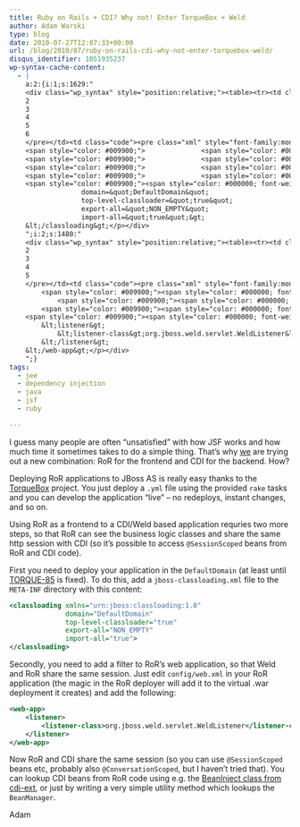 ```yaml
---
title: Ruby on Rails + CDI? Why not! Enter TorqueBox + Weld
author: Adam Warski
type: blog
date: 2010-07-27T12:07:33+00:00
url: /blog/2010/07/ruby-on-rails-cdi-why-not-enter-torquebox-weld/
disqus_identifier: 1051935237
wp-syntax-cache-content:
  - |
    a:2:{i:1;s:1629:"
    <div class="wp_syntax" style="position:relative;"><table><tr><td class="line_numbers"><pre>1
    2
    3
    4
    5
    6
    </pre></td><td class="code"><pre class="xml" style="font-family:monospace;"><span style="color: #009900;"><span style="color: #000000; font-weight: bold;">&lt;classloading</span> <span style="color: #000066;">xmlns</span>=<span style="color: #ff0000;">&quot;urn:jboss:classloading:1.0&quot;</span></span>
    <span style="color: #009900;">              <span style="color: #000066;">domain</span>=<span style="color: #ff0000;">&quot;DefaultDomain&quot;</span></span>
    <span style="color: #009900;">              <span style="color: #000066;">top-level-classloader</span>=<span style="color: #ff0000;">&quot;true&quot;</span></span>
    <span style="color: #009900;">              <span style="color: #000066;">export-all</span>=<span style="color: #ff0000;">&quot;NON_EMPTY&quot;</span></span>
    <span style="color: #009900;">              <span style="color: #000066;">import-all</span>=<span style="color: #ff0000;">&quot;true&quot;</span><span style="color: #000000; font-weight: bold;">&gt;</span></span>
    <span style="color: #009900;"><span style="color: #000000; font-weight: bold;">&lt;/classloading<span style="color: #000000; font-weight: bold;">&gt;</span></span></span></pre></td></tr></table><p class="theCode" style="display:none;">&lt;classloading xmlns=&quot;urn:jboss:classloading:1.0&quot;
                  domain=&quot;DefaultDomain&quot;
                  top-level-classloader=&quot;true&quot;
                  export-all=&quot;NON_EMPTY&quot;
                  import-all=&quot;true&quot;&gt;
    &lt;/classloading&gt;</p></div>
    ";i:2;s:1480:"
    <div class="wp_syntax" style="position:relative;"><table><tr><td class="line_numbers"><pre>1
    2
    3
    4
    5
    </pre></td><td class="code"><pre class="xml" style="font-family:monospace;"><span style="color: #009900;"><span style="color: #000000; font-weight: bold;">&lt;web-app<span style="color: #000000; font-weight: bold;">&gt;</span></span></span>
        <span style="color: #009900;"><span style="color: #000000; font-weight: bold;">&lt;listener<span style="color: #000000; font-weight: bold;">&gt;</span></span></span>
            <span style="color: #009900;"><span style="color: #000000; font-weight: bold;">&lt;listener-class<span style="color: #000000; font-weight: bold;">&gt;</span></span></span>org.jboss.weld.servlet.WeldListener<span style="color: #009900;"><span style="color: #000000; font-weight: bold;">&lt;/listener-class<span style="color: #000000; font-weight: bold;">&gt;</span></span></span>
        <span style="color: #009900;"><span style="color: #000000; font-weight: bold;">&lt;/listener<span style="color: #000000; font-weight: bold;">&gt;</span></span></span>
    <span style="color: #009900;"><span style="color: #000000; font-weight: bold;">&lt;/web-app<span style="color: #000000; font-weight: bold;">&gt;</span></span></span></pre></td></tr></table><p class="theCode" style="display:none;">&lt;web-app&gt;
        &lt;listener&gt;
            &lt;listener-class&gt;org.jboss.weld.servlet.WeldListener&lt;/listener-class&gt;
        &lt;/listener&gt;
    &lt;/web-app&gt;</p></div>
    ";}
tags:
  - jee
  - dependency injection
  - java
  - jsf
  - ruby

---
```

I guess many people are often &#8220;unsatisfied&#8221; with how JSF works and how much time it sometimes takes to do a simple thing. That&#8217;s why [we][1] are trying out a new combination: RoR for the frontend and CDI for the backend. How?

Deploying RoR applications to JBoss AS is really easy thanks to the [TorqueBox][2] project. You just deploy a `.yml` file using the provided `rake` tasks and you can develop the application &#8220;live&#8221; &#8211; no redeploys, instant changes, and so on.

Using RoR as a frontend to a CDI/Weld based application requries two more steps, so that RoR can see the business logic classes and share the same http session with CDI (so it&#8217;s possible to access `@SessionScoped` beans from RoR and CDI code). 

First you need to deploy your application in the `DefaultDomain` (at least until [TORQUE-85][3] is fixed). To do this, add a `jboss-classloading.xml` file to the `META-INF` directory with this content:
```xml
<classloading xmlns="urn:jboss:classloading:1.0"
              domain="DefaultDomain"
              top-level-classloader="true"
              export-all="NON_EMPTY"
              import-all="true">
</classloading>
```

Secondly, you need to add a filter to RoR&#8217;s web application, so that Weld and RoR share the same session. Just edit `config/web.xml` in your RoR application (the magic in the RoR deployer will add it to the virtual .war deployment it creates) and add the following:
```xml
<web-app>
    <listener>
        <listener-class>org.jboss.weld.servlet.WeldListener</listener-class>
    </listener>
</web-app>
```

Now RoR and CDI share the same session (so you can use `@SessionScoped` beans etc, probably also `@ConversationScoped`, but I haven&#8217;t tried that). You can lookup CDI beans from RoR code using e.g. the [BeanInject class from cdi-ext][4], or just by writing a very simple utility method which lookups the `BeanManager`.

Adam

 [1]: http://www.softwaremill.eu
 [2]: http://www.torquebox.com/
 [3]: https://jira.jboss.org/browse/TORQUE-85
 [4]: http://github.com/adamw/cdiext
